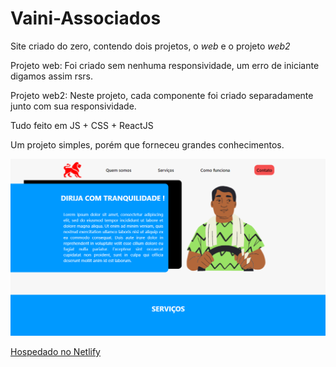 # Vaini-Associados
 
 
 Site criado do zero, contendo dois projetos, o *web* e o projeto *web2*
 
 Projeto web:
    Foi criado sem nenhuma responsividade, um erro de iniciante digamos assim rsrs.
   
   
 Projeto web2:
    Neste projeto, cada componente foi criado separadamente junto com sua responsividade.
    
    
Tudo feito em JS + CSS + ReactJS

Um projeto simples, porém que forneceu grandes conhecimentos.


![Imagem do front da pagina](https://github.com/danielVaini/Vaini-Associados/blob/main/web2/src/assets/Vaini-associados.png)


[Hospedado no Netlify](https://hopeful-dubinsky-cb0f8c.netlify.app/)
